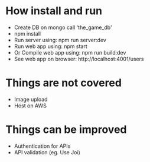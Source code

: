 # How install and run
- Create DB on mongo call 'the_game_db'
- npm install
- Run server using: npm run server:dev
- Run web app using: npm start
- Or Compile web app using: npm run build:dev
- See web app on browser: http://localhost:4001/users

# Things are not covered
- Image upload
- Host on AWS

# Things can be improved
- Authentication for APIs
- API validation (eg. Use Joi)